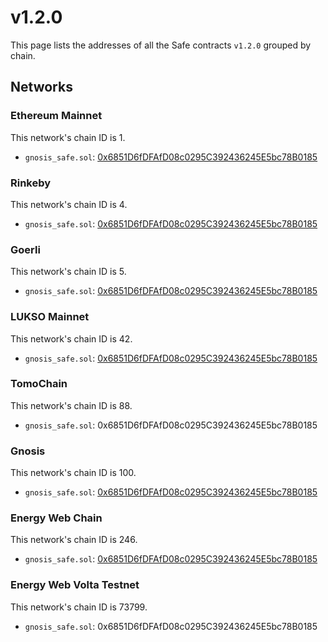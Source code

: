 # v1.2.0

This page lists the addresses of all the Safe contracts `v1.2.0` grouped by chain.

## Networks

### Ethereum Mainnet

This network's chain ID is 1.

- `gnosis_safe.sol`: [0x6851D6fDFAfD08c0295C392436245E5bc78B0185](https://etherscan.io/address/0x6851D6fDFAfD08c0295C392436245E5bc78B0185)


### Rinkeby

This network's chain ID is 4.

- `gnosis_safe.sol`: [0x6851D6fDFAfD08c0295C392436245E5bc78B0185](https://rinkeby.etherscan.io/address/0x6851D6fDFAfD08c0295C392436245E5bc78B0185)


### Goerli

This network's chain ID is 5.

- `gnosis_safe.sol`: [0x6851D6fDFAfD08c0295C392436245E5bc78B0185](https://goerli.etherscan.io/address/0x6851D6fDFAfD08c0295C392436245E5bc78B0185)


### LUKSO Mainnet

This network's chain ID is 42.

- `gnosis_safe.sol`: [0x6851D6fDFAfD08c0295C392436245E5bc78B0185](https://explorer.execution.mainnet.lukso.network/address/0x6851D6fDFAfD08c0295C392436245E5bc78B0185)


### TomoChain

This network's chain ID is 88.

- `gnosis_safe.sol`: 0x6851D6fDFAfD08c0295C392436245E5bc78B0185


### Gnosis

This network's chain ID is 100.

- `gnosis_safe.sol`: [0x6851D6fDFAfD08c0295C392436245E5bc78B0185](https://gnosisscan.io/address/0x6851D6fDFAfD08c0295C392436245E5bc78B0185)


### Energy Web Chain

This network's chain ID is 246.

- `gnosis_safe.sol`: [0x6851D6fDFAfD08c0295C392436245E5bc78B0185](https://explorer.energyweb.org/address/0x6851D6fDFAfD08c0295C392436245E5bc78B0185)


### Energy Web Volta Testnet

This network's chain ID is 73799.

- `gnosis_safe.sol`: 0x6851D6fDFAfD08c0295C392436245E5bc78B0185


    